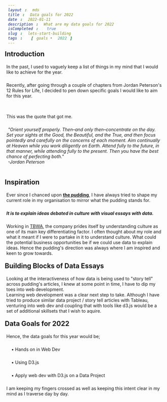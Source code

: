 ```yaml
---
layout: mds
title: Data goals for 2022
date: 2022-01-11
description: What are my data goals for 2022
isCompleted: true
slug: lets-start-building
tags: [goals • 2022]
---
```


## Introduction

<p>In the past, I used to vaguely keep a list of things in my mind that I would like to achieve for the year.</p>
<p>Recently, after going through a couple of chapters from Jordan Peterson's 12 Rules for Life, I decided to pen down specific goals I would like to aim for this year.</p>
<p></p>

<p>This was the quote that got me.</p>

<span>"Orient yourself properly. Then–and only then–concentrate on the day. Set your sights at the Good, the Beautiful, and the True, and then focus pointedly and carefully on the concerns of each moment. Aim continually at Heaven while you work diligently on Earth. Attend fully to the future, in that manner, while attending fully to the present. Then you have the best chance of perfecting both."</span><br>
<span>-Jordan Peterson</span>

<p></p>

## Inspiration

Ever since I chanced upon **[the pudding](https://pudding.cool/)**, I have always tried to shape my current role in my organisation to mirror what the pudding stands for.

**_It is to explain ideas debated in culture with visual essays with data._**

Working in [TBWA](https://www.tbwa.com.sg/), the company prides itself by understanding culture as one of its main key differentiating factor.
I often thought about my role and what it meant if I were to partake in it to understand culture. What could the potential business opportunities be if we could use data to explain ideas.
Hence the pudding's direction was always where I am inspired and keen to grow towards.

## Building Blocks of Data Essays

Looking at the interactiveness of how data is being used to "story tell" across pudding's articles, I knew at some point in time, I have to dip my toes into web development. <br>
Learning web development was a clear next step to take. Although I have tried to produce similar data project / story tell articles with Tableau, venturing into web dev and coupling that with tools like d3.js would be a set of additional skillsets that I wish to aquire.

## Data Goals for 2022

Hence, the data goals for this year would be;

&nbsp;&nbsp;&nbsp; • Hands on in Web Dev

&nbsp;&nbsp;&nbsp; • Using D3.js

&nbsp;&nbsp;&nbsp; • Apply web dev with D3.js on a Data Project

I am keeping my fingers crossed as well as keeping this intent clear in my mind as I traverse day by day.

<style>
	h2 {
		font-weight: bold;
        margin: 10px 5px 10px 0px;
	}

	p {
		padding:5px;
	}

	span {
		text-align:center;
		font-style: italic;
		padding:5px;
	}
</style>
